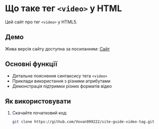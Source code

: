 # Що таке тег `<video>` у HTML

Цей сайт про тег `<video>` у HTML5.

## Демо
Жива версія сайту доступна за посиланням: [Сайт](https://volodimir225.free.nf/)

## Основні функції
- Детальне пояснення синтаксису тега `<video>`
- Приклади використання з різними атрибутами
- Демонстрація підтримки різних форматів відео

## Як використовувати
1. Скачайте початковий код:
   ```bash
   git clone https://github.com/Vovan999222/site-guide-video-tag.git
